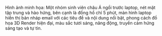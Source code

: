 Hình ảnh minh họa: Một nhóm sinh viên châu Á ngồi trước laptop, nét mặt tập trung và hào hứng, bên cạnh là đồng hồ chỉ 5 phút, màn hình laptop hiển thị bản nháp email với các tiêu đề và nội dung nổi bật, phong cách đồ họa 3D Render hiện đại, màu sắc tươi sáng, năng động, truyền cảm hứng sáng tạo và tự tin.
